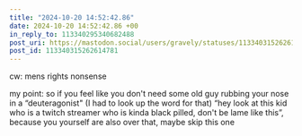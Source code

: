 ```yaml
---
title: "2024-10-20 14:52:42.86"
date: 2024-10-20 14:52:42.86 +00
in_reply_to: 113340295340682488
post_uri: https://mastodon.social/users/gravely/statuses/113340315262614781
post_id: 113340315262614781
---
```

cw: mens rights nonsense

my point: so if you feel like you don't need some old guy rubbing your nose in a “deuteragonist" (I had to look up the word for that) “hey look at this kid who is a twitch streamer who is kinda black pilled, don't be lame like this”, because you yourself are also over that, maybe skip this one


